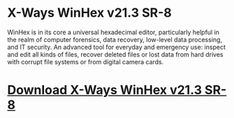 # X-Ways WinHex v21.3 SR-8

WinHex is in its core a universal hexadecimal editor, particularly helpful in the realm of computer forensics, data recovery, low-level data processing, and IT security. An advanced tool for everyday and emergency use: inspect and edit all kinds of files, recover deleted files or lost data from hard drives with corrupt file systems or from digital camera cards.

# [Download X-Ways WinHex v21.3 SR-8](https://developer.team/misc-development/35207-x-ways-winhex-v213-sr-8.html)
